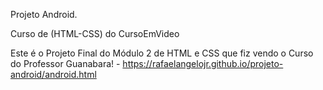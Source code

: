 Projeto Android.

Curso de (HTML-CSS) do CursoEmVideo

Este é o Projeto Final do Módulo 2 de HTML e CSS que fiz vendo o Curso do Professor Guanabara! - https://rafaelangelojr.github.io/projeto-android/android.html
